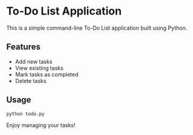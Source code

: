 
# To-Do List Application

This is a simple command-line To-Do List application built using Python.

## Features
- Add new tasks
- View existing tasks
- Mark tasks as completed
- Delete tasks

## Usage

```bash
python todo.py
```

Enjoy managing your tasks!
